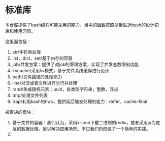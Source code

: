 # 标准库



本仓库提供了bash编程可能采用的能力，当中的函数按照尽量贴近bash的设计初衷和使用习惯。

这里面包括：

1. str/字符串处理
2. list，dict，set/基于内存的容器
3. job/并发方案：提供了对job的管理方案，实现了并发总数限制功能
4. kvcache/采用kv模式，基于文件系统缓存进行设计
5. path/文件路径的处理能力
6. line/对流或者文件进行分行并处理
7. rand/生成随机元素：uuid，各类型字符串，整数，浮点
8. tmp/处理文件列表
9. trap/利用bash的trap，提供延后触发处理的能力：defer，cache-final


被否决的模块：

1. 基于文件的容器：我们认为，采用x-cmd下载二进制的redis，或者采用jq为底层的数据处理，足以解决应用场景。不过我们仍然做了一个简单的实践。
2. 

